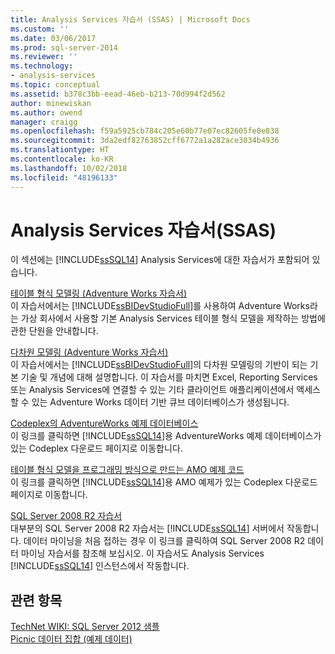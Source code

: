 ```yaml
---
title: Analysis Services 자습서 (SSAS) | Microsoft Docs
ms.custom: ''
ms.date: 03/06/2017
ms.prod: sql-server-2014
ms.reviewer: ''
ms.technology:
- analysis-services
ms.topic: conceptual
ms.assetid: b378c3bb-eead-46eb-b213-70d994f2d562
author: minewiskan
ms.author: owend
manager: craigg
ms.openlocfilehash: f59a5925cb784c205e60b77e07ec82605fe0e838
ms.sourcegitcommit: 3da2edf82763852cff6772a1a282ace3034b4936
ms.translationtype: HT
ms.contentlocale: ko-KR
ms.lasthandoff: 10/02/2018
ms.locfileid: "48196133"
---
```

# <a name="analysis-services-tutorials-ssas"></a>Analysis Services 자습서(SSAS)
   이 섹션에는 [!INCLUDE[ssSQL14](../includes/sssql14-md.md)] Analysis Services에 대한 자습서가 포함되어 있습니다.   
  
 [테이블 형식 모델링 &#40;Adventure Works 자습서&#41;](tabular-modeling-adventure-works-tutorial.md)  
 이 자습서에서는 [!INCLUDE[ssBIDevStudioFull](../includes/ssbidevstudiofull-md.md)]를 사용하여 Adventure Works라는 가상 회사에서 사용할 기본 Analysis Services 테이블 형식 모델을 제작하는 방법에 관한 단원을 안내합니다.  
  
 [다차원 모델링 &#40;Adventure Works 자습서&#41;](multidimensional-modeling-adventure-works-tutorial.md)  
  이 자습서에서는 [!INCLUDE[ssBIDevStudioFull](../includes/ssbidevstudiofull-md.md)]의 다차원 모델링의 기반이 되는 기본 기술 및 개념에 대해 설명합니다.  이 자습서를 마치면 Excel, Reporting Services 또는 Analysis Services에 연결할 수 있는 기타 클라이언트 애플리케이션에서 액세스할 수 있는 Adventure Works 데이터 기반 큐브 데이터베이스가 생성됩니다.  
  
 [Codeplex의 AdventureWorks 예제 데이터베이스](http://go.microsoft.com/fwlink/?linkID=335807)  
  이 링크를 클릭하면 [!INCLUDE[ssSQL14](../includes/sssql14-md.md)]용 AdventureWorks 예제 데이터베이스가 있는 Codeplex 다운로드 페이지로 이동합니다.   
  
 [테이블 형식 모델을 프로그래밍 방식으로 만드는 AMO 예제 코드](http://go.microsoft.com/fwlink/?linkID=221036)  
  이 링크를 클릭하면 [!INCLUDE[ssSQL14](../includes/sssql14-md.md)]용 AMO 예제가 있는 Codeplex 다운로드 페이지로 이동합니다.   
  
 [SQL Server 2008 R2 자습서](http://go.microsoft.com/fwlink/?linkID=220944)  
  대부분의 SQL Server 2008 R2 자습서는 [!INCLUDE[ssSQL14](../includes/sssql14-md.md)] 서버에서 작동합니다.   데이터 마이닝을 처음 접하는 경우 이 링크를 클릭하여 SQL Server 2008 R2 데이터 마이닝 자습서를 참조해 보십시오. 이 자습서도 Analysis Services [!INCLUDE[ssSQL14](../includes/sssql14-md.md)] 인스턴스에서 작동합니다.   
  
## <a name="see-also"></a>관련 항목  
 [TechNet WIKI: SQL Server 2012 샘플](http://go.microsoft.com/fwlink/?linkID=220734)   
 [Picnic 데이터 집합 (예제 데이터)](http://go.microsoft.com/fwlink/?linkID=219108)  
  
  
